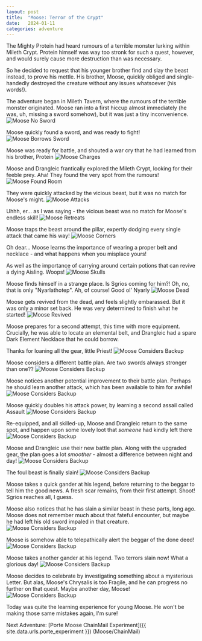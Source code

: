 ```yaml
---
layout: post
title:  "Moose: Terror of the Crypt"
date:   2024-01-11
categories: adventure
---
```


The Mighty Protein had heard rumours of a terrible monster lurking within Mileth Crypt. Protein himself was way too stronk for such a quest, however, and would surely cause more destruction than was necessary.

So he decided to request that his younger brother find and slay the beast instead, to prove his mettle. His brother, Moose, quickly obliged and single-handedly destroyed the creature without any issues whatsoever (his words!).

The adventure began in Mileth Tavern, where the rumours of the terrible monster originated. Moose ran into a first hiccup almost immediately (he was, uh, missing a sword somehow), but it was just a tiny inconvenience.
![Moose No Sword](/public/images/adventures/crypt-terror-moose/moose-no-sword.png)

Moose quickly found a sword, and was ready to fight!
![Moose Borrows Sword](/public/images/adventures/crypt-terror-moose/moose-gets-sword.png)

Moose was ready for battle, and shouted a war cry that he had learned from his brother, Protein
![Moose Charges](/public/images/adventures/crypt-terror-moose/moose-war-cry.png)

Moose and Drangleic frantically explored the Mileth Crypt, looking for their feeble prey. Aha! They found the very spot from the rumours!
![Moose Found Room](/public/images/adventures/crypt-terror-moose/moose-finds-room.png)

They were quickly attacked by the vicious beast, but it was no match for Moose's might.
![Moose Attacks](/public/images/adventures/crypt-terror-moose/moose-hurt.png)

Uhhh, er... as I was saying - the vicious beast was no match for Moose's endless skill!
![Moose Retreats](/public/images/adventures/crypt-terror-moose/moose-no-reds.png)

Moose traps the beast around the pillar, expertly dodging every single attack that came his way!
![Moose Corners](/public/images/adventures/crypt-terror-moose/moose-kiting.png)

Oh dear... Moose learns the importance of wearing a proper belt and necklace - and what happens when you misplace yours!

As well as the importance of carrying around certain potions that can revive a dying Aisling. Woops!
![Moose Skulls](/public/images/adventures/crypt-terror-moose/moose-skulling.png)

Moose finds himself in a strange place. Is Sgrios coming for him?! Oh, no, that is only "Nyarlathotep". Ah, of course! Good ol' Nyarly
![Moose Dead](/public/images/adventures/crypt-terror-moose/moose-dead.png)

Moose gets revived from the dead, and feels slightly embarassed. But it was only a minor set back. He was very determined to finish what he started!
![Moose Revived](/public/images/adventures/crypt-terror-moose/moose-revived.png)

Moose prepares for a second attempt, this time with more equipment. Crucially, he was able to locate an elemental belt, and Drangleic had a spare Dark Element Necklace that he could borrow.

Thanks for loaning all the gear, little Priest!
![Moose Considers Backup](/public/images/adventures/crypt-terror-moose/moose-gears-up.png)

Moose considers a different battle plan. Are two swords always stronger than one??
![Moose Considers Backup](/public/images/adventures/crypt-terror-moose/moose-battle-plan.png)

Moose notices another potential improvement to their battle plan. Perhaps he should learn another attack, which has been available to him for awhile!
![Moose Considers Backup](/public/images/adventures/crypt-terror-moose/moose-remembers-assault.png)

Moose quickly doubles his attack power, by learning a second assail called Assault
![Moose Considers Backup](/public/images/adventures/crypt-terror-moose/moose-learns-assault.png)

Re-equipped, and all skilled-up, Moose and Drangleic return to the same spot, and happen upon some lovely loot that _someone_ had kindly left there
![Moose Considers Backup](/public/images/adventures/crypt-terror-moose/moose-finds-loot.png)

Moose and Drangleic use their new battle plan. Along with the upgraded gear, the plan goes a lot _smoother_ - almost a difference between night and day!
![Moose Considers Backup](/public/images/adventures/crypt-terror-moose/moose-uses-battle-plan.png)

The foul beast is finally slain!
![Moose Considers Backup](/public/images/adventures/crypt-terror-moose/moose-success.png)

Moose takes a quick gander at his legend, before returning to the beggar to tell him the good news. A fresh scar remains, from their first attempt. Shoot! Sgrios reaches all, I guess.

Moose also notices that he has slain a similar beast in these parts, long ago. Moose does not remember much about that fateful encounter, but maybe he had left his old sword impaled in that creature.
![Moose Considers Backup](/public/images/adventures/crypt-terror-moose/moose-legend-before.png)

Moose is somehow able to telepathically alert the beggar of the done deed!
![Moose Considers Backup](/public/images/adventures/crypt-terror-moose/moose-finish-quest.png)

Moose takes another gander at his legend. Two terrors slain now! What a glorious day!
![Moose Considers Backup](/public/images/adventures/crypt-terror-moose/moose-legend-after.png)

Moose decides to celebrate by investigating something about a mysterious Letter. But alas, Moose's Chrysalis is too Fragile, and he can progress no further on that quest. Maybe another day, Moose!
![Moose Considers Backup](/public/images/adventures/crypt-terror-moose/moose-no-letter.png)

Today was quite the learning experience for young Moose. He won't be making those same mistakes again, I'm sure!


Next Adventure: [Porte Moose ChainMail Experiment]({{ site.data.urls.porte_experiment }}) (Moose/ChainMail)

